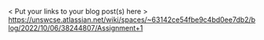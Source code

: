 < Put your links to your blog post(s) here >
https://unswcse.atlassian.net/wiki/spaces/~63142ce54fbe9c4bd0ee7db2/blog/2022/10/06/38244807/Assignment+1